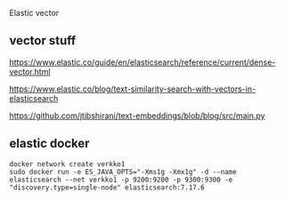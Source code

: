 Elastic vector

## vector stuff

https://www.elastic.co/guide/en/elasticsearch/reference/current/dense-vector.html

https://www.elastic.co/blog/text-similarity-search-with-vectors-in-elasticsearch

https://github.com/jtibshirani/text-embeddings/blob/blog/src/main.py

## elastic docker

```
docker network create verkko1
sudo docker run -e ES_JAVA_OPTS="-Xms1g -Xmx1g" -d --name elasticsearch --net verkko1 -p 9200:9200 -p 9300:9300 -e "discovery.type=single-node" elasticsearch:7.17.6
```
